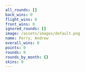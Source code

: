 ```yaml
---
all_rounds: []
back_wins: 0
flight_wins: 0
front_wins: 0
ignored_rounds: []
image: /assets/images/default.png
name: Perry, Andrew
overall_wins: 0
points: 0
rounds: 0
rounds_by_month: {}
skins: 0
---
```

